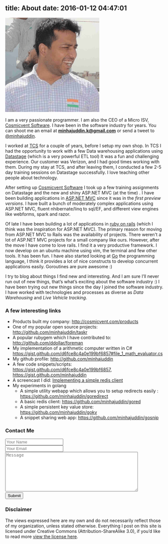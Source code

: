 title: About
date: 2016-01-12 04:47:01
---

![Khaja Minhajuddin](/images/khaja-minhajuddin-independence-day.png)

I am a very passionate programmer. I am also the CEO of a Micro ISV, [Cosmicvent Software][]. I have been in the software industry for <script>document.write(Math.round(((new Date()) - (new Date(2006, 11, 13)))/31536000000))</script> years. You can shoot me an email at **[minhajuddin.k@gmail.com][]** or send a tweet to [@minhajuddin][].

I worked at [TCS](http://tcs.com) for a couple of years, before I setup my own shop. In TCS I had the opportunity to work with a few Data warehousing applications using [Datastage](http://www-01.ibm.com/software/data/infosphere/datastage/features.html) (which is a very powerful ETL tool) It was a fun and challenging experience. Our customer was Verizon, and I had good times working with them. During my stay at TCS, and after leaving them, I conducted a few 2-5 day training sessions on Datastage successfully. I love teaching other people about technology.

After setting up [Cosmicvent Software][] I took up a few training assignments on Datastage and the new and shiny ASP.NET MVC (at the time) . I have been building applications in [ASP.NET MVC](http://www.asp.net/mvc) since it was in the *first preview versions*. I have built a bunch of moderately complex applications using ASP.NET MVC, fluent nhibernate/linq to sql/EF, and different view engines like webforms, spark and razor.

Of late I have been building a lot of applications in [ruby on rails](http://rubyonrails.org/) (which I think was the inspiration for ASP.NET MVC). The primary reason for moving from ASP.NET MVC to Rails was the availability of projects. There weren't a lot of ASP.NET MVC projects for a small company like ours. However, after the move I have come to love rails. I find it a very productive framework. I now develop on an ubuntu machine using vim, the terminal and few other tools. It has been fun. I have also started looking at [Go](http://golang.org/) the programming language, I think it provides a lot of nice constructs to develop concurrent applications easily. Goroutines are pure awesome :)

I try to blog about things I find new and interesting. And I am sure I’ll never run out of new things, that’s what’s exciting about the
software industry :) I have been trying out new things since the day I joined the software industry. I have worked with technologies and
processes as diverse as *Data Warehousing* and *Live Vehicle tracking*.

### A few interesting links

- Products built my company: http://cosmicvent.com/products
- One of my popular open source projects: http://github.com/minhajuddin/taskr
- A popular rubygem which I have contributed to: http://github.com/ddollar/foreman
- My implementation of a arithmetic computer written in C# https://gist.github.com/d6fce8c4a0e199bf6857#file_1_math_evaluator.cs
- My github profile: http://github.com/minhajuddin
- A few code snippets/scripts: https://gist.github.com/d6fce8c4a0e199bf6857, https://gist.github.com/minhajuddin
- A screencast I did:  [Implementing a simple redis client](https://vimeo.com/54622804)
- My experiments in golang
    - A simple utility webapp which allows you to setup redirects easily :  https://github.com/minhajuddin/goredirect
    - A basic redis client: https://github.com/minhajuddin/gored
    - A simple persistent key value store: https://github.com/minhajuddin/gokv
    - A snippet sharing web app: https://github.com/minhajuddin/gosnip

### Contact Me
<form action="https://liveformhq.com/form/84cef83c-1a99-4266-9a5d-555d0ff5a29d" method="POST" accept-charset="utf-8">
  <input type='hidden' name='_redirect' value='http://minhajuddin.com/thank-you/' />

  <input type='text' id='name' name='name' placeholder='Your Name' />
  <br >
  <input type='text' id='email' name='email' placeholder='Your Email' />
  <br >
  <textarea id='message' name='message' placeholder='Message' rows='8' cols='50'></textarea>
  <br >
  <input type='submit' value='Submit' />
</form>

### Disclaimer
The views expressed here are my own and do not necessarily reflect those of my organization, unless stated otherwise. Everything I post on this
site is licensed under Creative Commons (Attribution-ShareAlike 3.0), if you’d like to read more [view the license here][].

  [Cosmicvent Software]: http://cosmicvent.com "Cosmicvent Software"
  [minhajuddin.k@gmail.com]: mailto:minhajuddin.k@gmail.com "email me"
  [@minhajuddin]: http://twitter.com/minhajuddin "minhajuddin on twitter"
  [view the license here]: http://creativecommons.org/licenses/by-sa/3.0/ "Creative Commons (Attribution-ShareAlike 3.0)"
